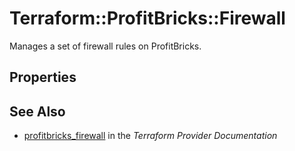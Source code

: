 # Terraform::ProfitBricks::Firewall

Manages a set of firewall rules on ProfitBricks.

## Properties


## See Also

* [profitbricks_firewall](https://www.terraform.io/docs/providers/profitbricks/r/firewall.html) in the _Terraform Provider Documentation_